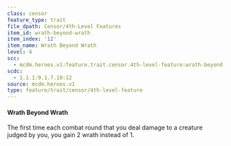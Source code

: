 ```yaml
---
class: censor
feature_type: trait
file_dpath: Censor/4th-Level Features
item_id: wrath-beyond-wrath
item_index: '12'
item_name: Wrath Beyond Wrath
level: 4
scc:
  - mcdm.heroes.v1:feature.trait.censor.4th-level-feature:wrath-beyond-wrath
scdc:
  - 1.1.1:9.1.7.10:12
source: mcdm.heroes.v1
type: feature/trait/censor/4th-level-feature
---
```


#### Wrath Beyond Wrath

The first time each combat round that you deal damage to a creature judged by you, you gain 2 wrath instead of 1.
